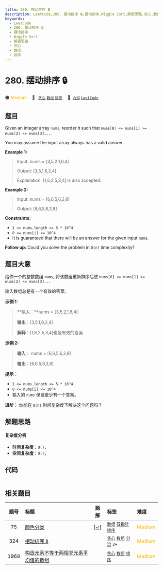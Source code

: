 ```yaml
---
title: 280. 摆动排序 🔒
description: LeetCode,280. 摆动排序 🔒,摆动排序,Wiggle Sort,解题思路,贪心,数组,排序
keywords:
  - LeetCode
  - 280. 摆动排序 🔒
  - 摆动排序
  - Wiggle Sort
  - 解题思路
  - 贪心
  - 数组
  - 排序
---
```


# 280. 摆动排序 🔒

🟠 <font color=#ffb800>Medium</font>&emsp; 🔖&ensp; [`贪心`](/tag/greedy.md) [`数组`](/tag/array.md) [`排序`](/tag/sorting.md)&emsp; 🔗&ensp;[`力扣`](https://leetcode.cn/problems/wiggle-sort) [`LeetCode`](https://leetcode.com/problems/wiggle-sort)

## 题目

Given an integer array `nums`, reorder it such that `nums[0] <= nums[1] >=
nums[2] <= nums[3]...`.

You may assume the input array always has a valid answer.



**Example 1:**

> Input: nums = [3,5,2,1,6,4]
> 
> Output: [3,5,1,6,2,4]
> 
> Explanation: [1,6,2,5,3,4] is also accepted.

**Example 2:**

> Input: nums = [6,6,5,6,3,8]
> 
> Output: [6,6,5,6,3,8]

**Constraints:**

  * `1 <= nums.length <= 5 * 10^4`
  * `0 <= nums[i] <= 10^4`
  * It is guaranteed that there will be an answer for the given input `nums`.



**Follow up:** Could you solve the problem in `O(n)` time complexity?


## 题目大意

给你一个的整数数组 `nums`, 将该数组重新排序后使 `nums[0] <= nums[1] >= nums[2] <= nums[3]...`

输入数组总是有一个有效的答案。



**示例 1:**

> 
> 
> 
> 
> 
> **输入：**nums = [3,5,2,1,6,4]
> 
> **输出：**[3,5,1,6,2,4]
> 
> **解释：**[1,6,2,5,3,4]也是有效的答案

**示例 2:**

> 
> 
> 
> 
> 
> **输入：** nums = [6,6,5,6,3,8]
> 
> **输出：**[6,6,5,6,3,8]
> 
> 



**提示：**

  * `1 <= nums.length <= 5 * 10^4`
  * `0 <= nums[i] <= 10^4`
  * 输入的 `nums` 保证至少有一个答案。



**进阶：** 你能在 `O(n)` 时间复杂度下解决这个问题吗？


## 解题思路

#### 复杂度分析

- **时间复杂度**：`O()`，
- **空间复杂度**：`O()`，

## 代码

```javascript

```

## 相关题目

<!-- prettier-ignore -->
| 题号 | 标题 | 题解 | 标签 | 难度 |
| :------: | :------ | :------: | :------ | :------ |
| 75 | [颜色分类](https://leetcode.com/problems/sort-colors) | [[✓]](/problem/0075.md) |  [`数组`](/tag/array.md) [`双指针`](/tag/two-pointers.md) [`排序`](/tag/sorting.md) | <font color=#ffb800>Medium</font> |
| 324 | [摆动排序 II](https://leetcode.com/problems/wiggle-sort-ii) |  |  [`贪心`](/tag/greedy.md) [`数组`](/tag/array.md) [`分治`](/tag/divide-and-conquer.md) `2+` | <font color=#ffb800>Medium</font> |
| 1968 | [构造元素不等于两相邻元素平均值的数组](https://leetcode.com/problems/array-with-elements-not-equal-to-average-of-neighbors) |  |  [`贪心`](/tag/greedy.md) [`数组`](/tag/array.md) [`排序`](/tag/sorting.md) | <font color=#ffb800>Medium</font> |